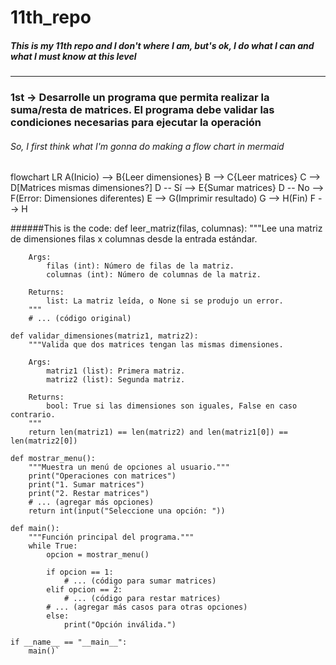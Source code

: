 # 11th_repo
##### This is my 11th repo and I don't where I am, but's ok, I do what I can and what I must know at this level

------------

### 1st -> Desarrolle un programa que permita realizar la suma/resta de matrices. El programa debe validar las condiciones necesarias para ejecutar la operación
######  So, I first think what I'm gonna do making a flow chart in mermaid

flowchart LR
    A(Inicio) --> B{Leer dimensiones}
    B --> C{Leer matrices}
    C --> D[Matrices mismas dimensiones?]
    D -- Sí --> E{Sumar matrices}
    D -- No --> F(Error: Dimensiones diferentes)
    E --> G(Imprimir resultado)
    G --> H(Fin)
    F --> H


######This is the code: 
    def leer_matriz(filas, columnas):
        """Lee una matriz de dimensiones filas x columnas desde la entrada estándar.
    
        Args:
            filas (int): Número de filas de la matriz.
            columnas (int): Número de columnas de la matriz.
    
        Returns:
            list: La matriz leída, o None si se produjo un error.
        """
        # ... (código original)
    
    def validar_dimensiones(matriz1, matriz2):
        """Valida que dos matrices tengan las mismas dimensiones.
    
        Args:
            matriz1 (list): Primera matriz.
            matriz2 (list): Segunda matriz.
    
        Returns:
            bool: True si las dimensiones son iguales, False en caso contrario.
        """
        return len(matriz1) == len(matriz2) and len(matriz1[0]) == len(matriz2[0])
    
    def mostrar_menu():
        """Muestra un menú de opciones al usuario."""
        print("Operaciones con matrices")
        print("1. Sumar matrices")
        print("2. Restar matrices")
        # ... (agregar más opciones)
        return int(input("Seleccione una opción: "))
    
    def main():
        """Función principal del programa."""
        while True:
            opcion = mostrar_menu()
    
            if opcion == 1:
                # ... (código para sumar matrices)
            elif opcion == 2:
                # ... (código para restar matrices)
            # ... (agregar más casos para otras opciones)
            else:
                print("Opción inválida.")
    
    if __name__ == "__main__":
        main()`
